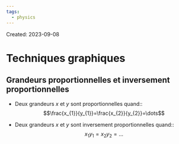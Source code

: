 ```yaml
---
tags:
  - physics
---
```

Created: 2023-09-08

# Techniques graphiques
## Grandeurs proportionnelles et inversement proportionnelles
- Deux grandeurs $x$ et $y$ sont proportionnelles quand::$$\frac{x_{1}}{y_{1}}=\frac{x_{2}}{y_{2}}=\dots$$
<!--SR:!2024-08-02,207,270-->
- Deux grandeurs $x$ et $y$ sont inversement proportionnelles quand::$$x_{1}y_{1}=x_{2}y_{2}=\dots$$
<!--SR:!2024-04-13,132,250-->
 
